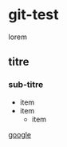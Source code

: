 # git-test
lorem

## titre

### sub-titre

* item
* item
    * item

 [google](http://www.google.com)